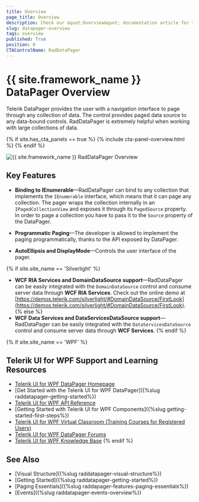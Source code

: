 ```yaml
---
title: Overview
page_title: Overview
description: Check our &quot;Overview&quot; documentation article for the RadDataPager {{ site.framework_name }} control.
slug: datapager-overview
tags: overview
published: True
position: 0
CTAControlName: RadDataPager
---
```


# {{ site.framework_name }} DataPager Overview

Telerik DataPager provides the user with a navigation interface to page through any collection of data. The control provides paged data source to any data-bound controls. RadDataPager is extremely helpful when working with large collections of data.

{% if site.has_cta_panels == true %}
{% include cta-panel-overview.html %}
{% endif %} 

![{{ site.framework_name }} RadDataPager Overview](images/datapager-overview-0.png)

## Key Features

* __Binding to IEnumerable__&mdash;RadDataPager can bind to any collection that implements the `IEnumerable` interface, which means that it can page any collection. The pager wraps the collection internally in an `IPagedCollectionView` and exposes it through its `PagedSource` property. In order to page a collection you have to pass it to the `Source` property of the DataPager. 

* __Programmatic Paging__&mdash;The developer is allowed to implement the paging programmatically, thanks to the API exposed by DataPager.

* __AutoEllipsis and DisplayMode__&mdash;Controls the user interface of the pager. 

{% if site.site_name == 'Silverlight' %}
* __WCF RIA Services and DomainDataSource support__&mdash;RadDataPager can be easily integrated with the `DomainDataSource` control and consume server data through __WCF RIA Services__. Check out the online demo at [https://demos.telerik.com/silverlight/#DomainDataSource/FirstLook](https://demos.telerik.com/silverlight/#DomainDataSource/FirstLook).
{% else %}
* __WCF Data Services and DataServicesDataSource support__&mdash;RadDataPager can be easily integrated with the `DataServicesDataSource` control and consume server data through __WCF Services__.
{% endif %}

{% if site.site_name == 'WPF' %}
## Telerik UI for WPF Support and Learning Resources

* [Telerik UI for WPF DataPager Homepage](https://www.telerik.com/products/wpf/datapager.aspx)
* [Get Started with the Telerik UI for WPF DataPager]({%slug raddatapager-getting-started%})
* [Telerik UI for WPF API Reference](https://docs.telerik.com/devtools/wpf/api/)
* [Getting Started with Telerik UI for WPF Components]({%slug getting-started-first-steps%})
* [Telerik UI for WPF Virtual Classroom (Training Courses for Registered Users)](https://learn.telerik.com/learn/course/external/view/elearning/16/telerik-ui-for-wpf) 
* [Telerik UI for WPF DataPager Forums](https://www.telerik.com/forums/wpf)
* [Telerik UI for WPF Knowledge Base](https://docs.telerik.com/devtools/wpf/knowledge-base)
{% endif %}

## See Also  
 * [Visual Structure]({%slug raddatapager-visual-structure%})
 * [Getting Started]({%slug raddatapager-getting-started%})
 * [Paging Essentials]({%slug raddapager-features-paging-essentials%})
 * [Events]({%slug raddatapager-events-overview%})
